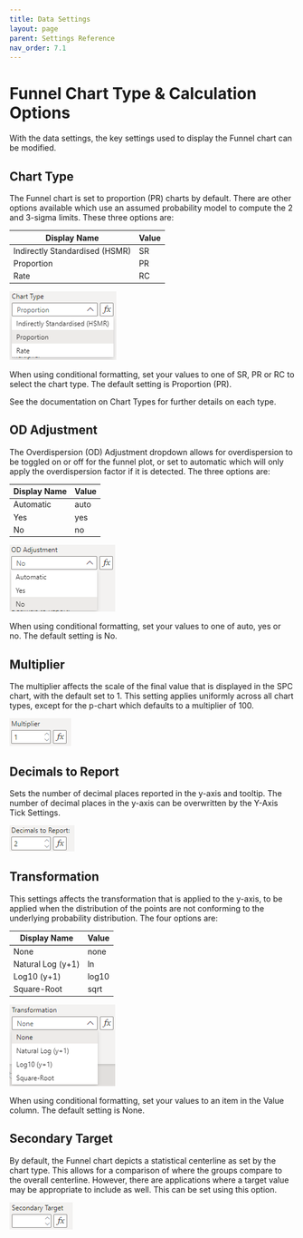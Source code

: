 ```yaml
---
title: Data Settings
layout: page
parent: Settings Reference
nav_order: 7.1
---
```


# Funnel Chart Type & Calculation Options
With the data settings, the key settings used to display the Funnel chart can be modified.

## Chart Type
The Funnel chart is set to proportion (PR) charts by default. There are other options available which use an assumed probability model to compute the 2 and 3-sigma limits. These three options are:

| Display Name | Value |
| -- | -- |
| Indirectly Standardised (HSMR) | SR |
| Proportion | PR |
| Rate | RC |

![Chart Type](images\dataSettings\ChartType.png)

When using conditional formatting, set your values to one of SR, PR or RC to select the chart type. The default setting is Proportion (PR).

See the documentation on Chart Types for further details on each type.

## OD Adjustment
The Overdispersion (OD) Adjustment dropdown allows for overdispersion to be toggled on or off for the funnel plot, or set to automatic which will only apply the overdispersion factor if it is detected. The three options are:

| Display Name | Value |
| -- | -- |
| Automatic | auto |
| Yes | yes |
| No | no |

![OD Adjustment](images\dataSettings\ODAdjustment.png)

When using conditional formatting, set your values to one of auto, yes or no. The default setting is No.


## Multiplier
The multiplier affects the scale of the final value that is displayed in the SPC chart, with the default set to 1. This setting applies uniformly across all chart types, except for the p-chart which defaults to a multiplier of 100.

![Multiplier](images\dataSettings\Multiplier.png)

## Decimals to Report
Sets the number of decimal places reported in the y-axis and tooltip. The number of decimal places in the y-axis can be overwritten by the Y-Axis Tick Settings.

![Decimals To Report](images\dataSettings\DecimalsToReport.png)

## Transformation
This settings affects the transformation that is applied to the y-axis, to be applied when the distribution of the points are not conforming to the underlying probability distribution. The four options are:

| Display Name | Value |
| -- | -- |
| None | none |
| Natural Log (y+1) | ln |
| Log10 (y+1) | log10 |
| Square-Root | sqrt |

![Transformation](images\dataSettings\Transformation.png)

When using conditional formatting, set your values to an item in the Value column. The default setting is None.

## Secondary Target
By default, the Funnel chart depicts a statistical centerline as set by the chart type. This allows for a comparison of where the groups compare to the overall centerline. However, there are applications where a target value may be appropriate to include as well. This can be set using this option.

![Secondary Target Value](images\dataSettings\SecondaryTarget.png)